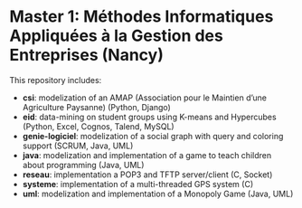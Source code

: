 # Master 1: Méthodes Informatiques Appliquées à la Gestion des Entreprises (Nancy)

This repository includes:

- __csi__: modelization of an AMAP (Association pour le Maintien d’une Agriculture Paysanne) (Python, Django)
- __eid__: data-mining on student groups using K-means and Hypercubes (Python, Excel, Cognos, Talend, MySQL)
- __genie-logiciel__: modelization of a social graph with query and coloring support (SCRUM, Java, UML)
- __java__: modelization and implementation of a game to teach children about programming (Java, UML)
- __reseau__: implementation a POP3 and TFTP server/client (C, Socket)
- __systeme__: implementation of a multi-threaded GPS system (C) 
- __uml__: modelization and implementation of a Monopoly Game (Java, UML)
